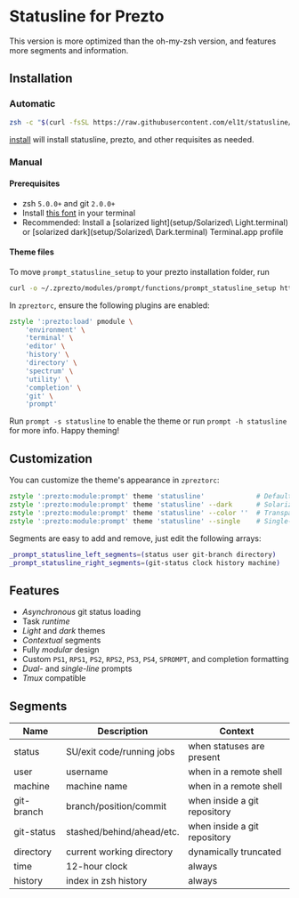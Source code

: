 Statusline for Prezto
===========
This version is more optimized than the oh-my-zsh version, and features more segments and information.

## Installation
### Automatic
```zsh
zsh -c "$(curl -fsSL https://raw.githubusercontent.com/el1t/statusline/master/prezto/install)"
```
[install](install) will install statusline, prezto, and other requisites as needed.

### Manual
#### Prerequisites
 - zsh `5.0.0+` and git `2.0.0+`
 - Install [this font](setup/MenloforPowerline-Regular.otf) in your terminal
 - Recommended: Install a [solarized light](setup/Solarized\ Light.terminal) or [solarized dark](setup/Solarized\ Dark.terminal) Terminal.app profile

#### Theme files
To move `prompt_statusline_setup` to your prezto installation folder, run
```zsh
curl -o ~/.zprezto/modules/prompt/functions/prompt_statusline_setup https://raw.githubusercontent.com/el1t/statusline/master/prezto/prompt_statusline_setup
```
In `zpreztorc`, ensure the following plugins are enabled:
```zsh
zstyle ':prezto:load' pmodule \
	'environment' \
	'terminal' \
	'editor' \
	'history' \
	'directory' \
	'spectrum' \
	'utility' \
	'completion' \
	'git' \
	'prompt'
```
Run `prompt -s statusline` to enable the theme or run `prompt -h statusline` for more info. Happy theming!

## Customization
You can customize the theme's appearance in `zpreztorc`:
```zsh
zstyle ':prezto:module:prompt' theme 'statusline'             # Default light theme
zstyle ':prezto:module:prompt' theme 'statusline' --dark      # Solarized dark theme
zstyle ':prezto:module:prompt' theme 'statusline' --color ''  # Transparent statusbar
zstyle ':prezto:module:prompt' theme 'statusline' --single    # Single-line prompt
```
Segments are easy to add and remove, just edit the following arrays:
```zsh
_prompt_statusline_left_segments=(status user git-branch directory)
_prompt_statusline_right_segments=(git-status clock history machine)
```

## Features
- *Asynchronous* git status loading
- Task *runtime*
- *Light* and *dark* themes
- *Contextual* segments
- Fully *modular* design
- Custom `PS1`, `RPS1`, `PS2`, `RPS2`, `PS3`, `PS4`, `SPROMPT`, and completion formatting
- *Dual-* and *single-line* prompts
- *Tmux* compatible

## Segments
| Name       | Description               | Context                      |
| ---------- | ------------------------- | ---------------------------- |
| status     | SU/exit code/running jobs | when statuses are present    |
| user       | username                  | when in a remote shell       |
| machine    | machine name              | when in a remote shell       |
| git-branch | branch/position/commit    | when inside a git repository |
| git-status | stashed/behind/ahead/etc. | when inside a git repository |
| directory  | current working directory | dynamically truncated        |
| time       | 12-hour clock             | always                       |
| history    | index in zsh history      | always                       |
